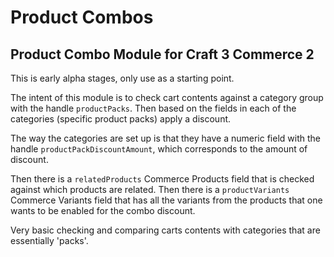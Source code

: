 # Product Combos
## Product Combo Module for Craft 3 Commerce 2

This is early alpha stages, only use as a starting point.

The intent of this module is to check cart contents against a category group with the handle `productPacks`. Then based on the fields in each of the categories (specific product packs) apply a discount.

The way the categories are set up is that they have a numeric field with the handle `productPackDiscountAmount`, which corresponds to the amount of discount.

Then there is a `relatedProducts` Commerce Products field that is checked against which products are related. Then there is a `productVariants` Commerce Variants field that has all the variants from the products that one wants to be enabled for the combo discount.

Very basic checking and comparing carts contents with categories that are essentially 'packs'.
